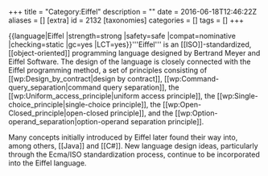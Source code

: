 +++
title = "Category:Eiffel"
description = ""
date = 2016-06-18T12:46:22Z
aliases = []
[extra]
id = 2132
[taxonomies]
categories = []
tags = []
+++

{{language|Eiffel
|strength=strong
|safety=safe
|compat=nominative
|checking=static
|gc=yes
|LCT=yes}}'''Eiffel''' is an [[ISO]]-standardized, [[object-oriented]] programming language designed by Bertrand Meyer and Eiffel Software. The design of the language is closely connected with the Eiffel programming method, a set of principles consisting of [[wp:Design_by_contract|design by contract]], [[wp:Command-query_separation|command query separation]], the [[wp:Uniform_access_principle|uniform access principle]], the [[wp:Single-choice_principle|single-choice principle]], the [[wp:Open-Closed_principle|open-closed principle]], and the [[wp:Option-operand_separation|option-operand separation principle]].

Many concepts initially introduced by Eiffel later found their way into, among others, [[Java]] and [[C#]]. New language design ideas, particularly through the Ecma/ISO standardization process, continue to be incorporated into the Eiffel language.
